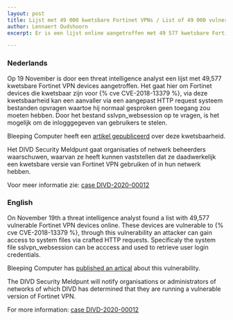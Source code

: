 ```yaml
---
layout: post
title: Lijst met 49 000 kwetsbare Fortinet VPNs / List of 49 000 vulnerable Fortinet VPNs
author: Lennaert Oudshoorn
excerpt: Er is een lijst online aangetroffen met 49 577 kwetsbare Fortinet VPN devices waarvan login credentials gestolen kunnen worden / A list was found online, with 49 577 vulnerable Fortinet VPN devices, potentially login credentials could be exposed

---
```


### Nederlands

Op 19 November is door een threat intelligence analyst een lijst met 49,577 kwetsbare Fortinet VPN devices aangetroffen. Het gaat hier om Fortinet devices die kwetsbaar zijn voor {% cve CVE-2018-13379 %}, via deze kwetsbaarheid kan een aanvaller via een aangepast HTTP request systeem bestanden opvragen waartoe hij normaal gesproken geen toegang zou moeten hebben. Door het bestand sslvpn_websession op te vragen, is het mogelijk om de inlogggegeven van gebruikers te stelen.

Bleeping Computer heeft een [artikel gepubliceerd](https://www.bleepingcomputer.com/news/security/hacker-posts-exploits-for-over-49-000-vulnerable-fortinet-vpns/) over deze kwetsbaarheid.

Het DIVD Security Meldpunt gaat organisaties of netwerk beheerders waarschuwen, waarvan ze heeft kunnen vaststellen dat ze daadwerkelijk een kwetsbare versie van Fortinet VPN gebruiken of in hun netwerk hebben.

Voor meer informatie zie: [case DIVD-2020-00012](/DIVD-2020-00012/)

### English

On November 19th a threat intelligence analyst found a list with 49,577 vulnerable Fortinet VPN devices online. These devices are vulnerable to {% cve CVE-2018-13379 %}, through this vulnerability an attacker can gain access to system files via crafted HTTP requests. Specificaly the system file sslvpn_websession can be acccess and used to retrieve user login credentials.

Bleeping Computer has [published an artical](https://www.bleepingcomputer.com/news/security/hacker-posts-exploits-for-over-49-000-vulnerable-fortinet-vpns/) about this vulnerability.

The DIVD Security Meldpunt will notify organisations or administrators of networks of which DIVD has determined that they are running a vulnerable version of Fortinet VPN.

For more information: [case DIVD-2020-00012](/DIVD-2020-00012/)
